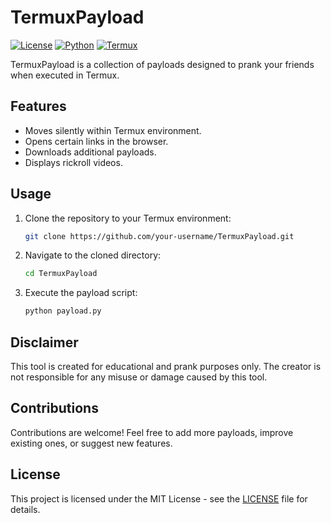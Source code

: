 # TermuxPayload

[![License](https://img.shields.io/badge/License-MIT-blue.svg)](https://opensource.org/licenses/MIT)
[![Python](https://img.shields.io/badge/Python-3.7%2B-blue)](https://www.python.org/)
[![Termux](https://img.shields.io/badge/Termux-Compatible-brightgreen)](https://termux.com/)

TermuxPayload is a collection of payloads designed to prank your friends when executed in Termux.

## Features

- Moves silently within Termux environment.
- Opens certain links in the browser.
- Downloads additional payloads.
- Displays rickroll videos.

## Usage

1. Clone the repository to your Termux environment:
    ```bash
    git clone https://github.com/your-username/TermuxPayload.git
    ```

2. Navigate to the cloned directory:
    ```bash
    cd TermuxPayload
    ```

3. Execute the payload script:
    ```bash
    python payload.py
    ```

## Disclaimer

This tool is created for educational and prank purposes only. The creator is not responsible for any misuse or damage caused by this tool.

## Contributions

Contributions are welcome! Feel free to add more payloads, improve existing ones, or suggest new features.


## License

This project is licensed under the MIT License - see the [LICENSE](LICENSE) file for details.
